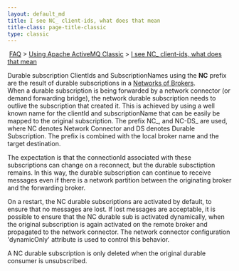 ```yaml
---
layout: default_md
title: I see NC_ client-ids, what does that mean 
title-class: page-title-classic
type: classic
---
```


 [FAQ](faq) > [Using Apache ActiveMQ Classic](using-apache-activemq-classic) > [I see NC_ client-ids, what does that mean](i-see-nc-client-ids-what-does-that-mean)


Durable subscription ClientIds and SubscriptionNames using the **NC** prefix are the result of durable subscriptions in a [Networks of Brokers](networks-of-brokers).  
When a durable subscription is being forwarded by a network connector (or demand forwarding bridge), the network durable subscription needs to outlive the subscription that created it. This is achieved by using a well known name for the clientId and subscriptionName that can be easily be mapped to the original subscription. The prefix NC_, and NC-DS_ are used, where NC denotes Network Connector and DS denotes Durable Subscription. The prefix is combined with the local broker name and the target destination.

The expectation is that the connectionId associated with these subscriptions can change on a reconnect, but the durable subsctiption remains. In this way, the durable subscription can continue to receive messages even if there is a network partition between the originating broker and the forwarding broker.

On a restart, the NC durable subscriptions are activated by default, to ensure that no messages are lost. If lost messages are acceptable, it is possible to ensure that the NC durable sub is activated dynamically, when the original subscription is again activated on the remote broker and propagated to the network connector. The network connector configuration 'dynamicOnly' attribute is used to control this behavior.

A NC durable subscription is only deleted when the original durable consumer is unsubscribed.

